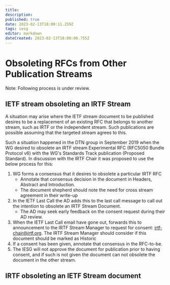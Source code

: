 ```yaml
---
title: 
description: 
published: true
date: 2023-02-13T18:00:11.259Z
tags: iesg
editor: markdown
dateCreated: 2023-02-13T18:00:06.755Z
---
```


# Obsoleting RFCs from Other Publication Streams
Note: Following process is under review. 

## IETF stream obsoleting an IRTF Stream 

A situation may arise where the IETF stream document to be published desires to be a replacement of an existing RFC that belongs to another stream, such as IRTF or the independent stream. Such publications are possible assuming that the targeted stream agrees to this. 

Such a situation happened in the DTN group in September 2019 when the WG desired to obsolete an IRTF stream Experimental RFC (RFC5050 Bundle Protocol v6) with the WG's Standards Track publication (Proposed Standard). In discussion with the IRTF Chair it was proposed to use the below process for this:

 1. WG forms a consensus that it desires to obsolete a particular IRTF RFC
    - Annotate that consensus decision in the document in Headers, Abstract and Introduction.
    - The document shepherd should note the need for cross stream agreement in their write-up
 2. In the IETF Last Call the AD adds this to the last call message to call out the intention to obsolete an IRTF Stream Document. 
    - The AD may seek early feedback on the consent request during their AD review. 
 3. When the IETF Last Call email have gone out, forwards this to announcement to the IRTF Stream Manager to request for consent: irtf-chair@irtf.org. The IRTF Stream Manager should consider if this document should be marked as Historic
 4. If a consent has been given, annotate that consensus in the RFC-to-be. 
 5. The IESG will not approve the document for publication prior to having consent, and if such is not given the document can not obsolete the document in the other stream. 


## IRTF obsoleting an IETF Stream document



